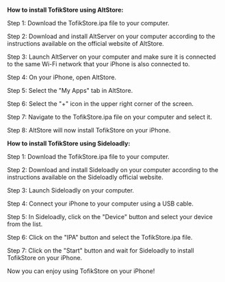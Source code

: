 **How to install TofikStore using AltStore:**

Step 1: Download the TofikStore.ipa file to your computer.

Step 2: Download and install AltServer on your computer according to the instructions available on the official website of AltStore.

Step 3: Launch AltServer on your computer and make sure it is connected to the same Wi-Fi network that your iPhone is also connected to.

Step 4: On your iPhone, open AltStore.

Step 5: Select the "My Apps" tab in AltStore.

Step 6: Select the "+" icon in the upper right corner of the screen.

Step 7: Navigate to the TofikStore.ipa file on your computer and select it.

Step 8: AltStore will now install TofikStore on your iPhone.

**How to install TofikStore using Sideloadly:**

Step 1: Download the TofikStore.ipa file to your computer.

Step 2: Download and install Sideloadly on your computer according to the instructions available on the Sideloadly official website.

Step 3: Launch Sideloadly on your computer.

Step 4: Connect your iPhone to your computer using a USB cable.

Step 5: In Sideloadly, click on the "Device" button and select your device from the list.

Step 6: Click on the "IPA" button and select the TofikStore.ipa file.

Step 7: Click on the "Start" button and wait for Sideloadly to install TofikStore on your iPhone.

Now you can enjoy using TofikStore on your iPhone!
